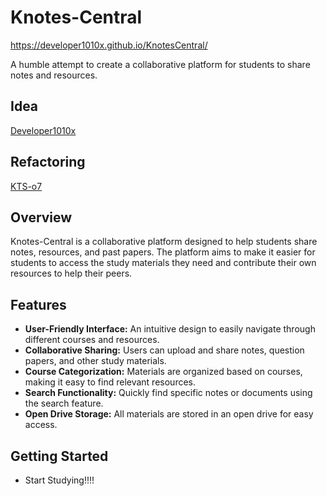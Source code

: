 # Knotes-Central
https://developer1010x.github.io/KnotesCentral/

A humble attempt to create a collaborative platform for students to share notes and resources.

## Idea
[Developer1010x](https://developer1010x.github.io/PORTFOLIO/)

## Refactoring
[KTS-o7](https://kts-o7.github.io)

## Overview

Knotes-Central is a collaborative platform designed to help students share notes, resources, and past papers. The platform aims to make it easier for students to access the study materials they need and contribute their own resources to help their peers.

## Features

- **User-Friendly Interface:** An intuitive design to easily navigate through different courses and resources.
- **Collaborative Sharing:** Users can upload and share notes, question papers, and other study materials.
- **Course Categorization:** Materials are organized based on courses, making it easy to find relevant resources.
- **Search Functionality:** Quickly find specific notes or documents using the search feature.
- **Open Drive Storage:** All materials are stored in an open drive for easy access.

## Getting Started
- Start Studying!!!!
